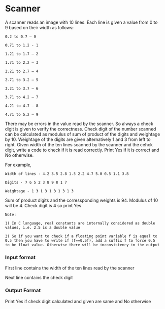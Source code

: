 # Scanner
A scanner reads an image with 10 lines. Each line is given a value from 0 to 9 based on their width as follows:
```
0.2 to 0.7 – 0

0.71 to 1.2 - 1

1.21 to 1.7 – 2

1.71 to 2.2 – 3

2.21 to 2.7 – 4

2.71 to 3.2 – 5

3.21 to 3.7 – 6

3.71 to 4.2 – 7

4.21 to 4.7 – 8

4.71 to 5.2 – 9
```
There may be errors in the value read by the scanner. So always a check digit is given to verify the correctness. Check digit of the number scanned can be calculated as modulus of sum of product of the digits and weightage by 10. Weightage of the digits are given alternatively 1 and 3 from left to right. Given width of the ten lines scanned by the scanner and the cehck digit, write a code to check if it is read correctly. Print Yes if it is correct and No otherwise.

For example,
```
Width of lines - 4.2 3.5 2.8 1.5 2.2 4.7 5.0 0.5 1.1 3.8

Digits - 7 6 5 2 3 8 9 0 1 7

Weightage - 1 3 1 3 1 3 1 3 1 3
```
Sum of product digits and the corressponding weights is 94. Modulus of 10 will be 4. Check digit is 4 so print Yes
```
Note:

1) In C language, real constants are internally considered as double values, i.e. 2.5 is a double value

2) So if you want to check if a floating point variable f is equal to 0.5 then you have to write if (f==0.5f), add a suffix f to force 0.5 to be float value. Otherwise there will be inconsistency in the output
```
### Input format

First line contains the width of the ten lines read by the scanner

Next line contains the check digit

### Output Format

Print Yes if check digit calculated and given are same and No otherwise